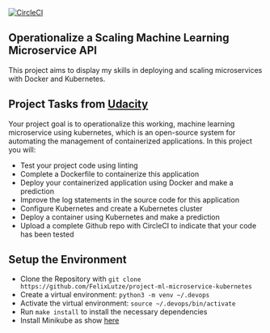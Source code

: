 [![CircleCI](https://circleci.com/gh/FelixLutze/project-ml-microservice-kubernetes.svg?style=svg)](https://circleci.com/gh/FelixLutze/project-ml-microservice-kubernetes)

## Operationalize a Scaling Machine Learning Microservice API

This project aims to display my skills in deploying and scaling microservices with Docker and Kubernetes.

## Project Tasks from <a href="https://www.udacity.com/course/cloud-dev-ops-nanodegree--nd9991">Udacity</a>

Your project goal is to operationalize this working, machine learning microservice using kubernetes, which is an open-source system for automating the management of containerized applications. In this project you will:

* Test your project code using linting
* Complete a Dockerfile to containerize this application
* Deploy your containerized application using Docker and make a prediction
* Improve the log statements in the source code for this application
* Configure Kubernetes and create a Kubernetes cluster
* Deploy a container using Kubernetes and make a prediction
* Upload a complete Github repo with CircleCI to indicate that your code has been tested

## Setup the Environment

* Clone the Repository with `git clone https://github.com/FelixLutze/project-ml-microservice-kubernetes`
* Create a virtual environment: `python3 -m venv ~/.devops`
* Activate the virtual environment: `source ~/.devops/bin/activate`
* Run `make install` to install the necessary dependencies
* Install Minikube as show <a href="https://kubernetes.io/docs/tasks/tools/install-minikube/">here</a>
